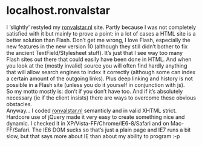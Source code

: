 <!--
  id: 334
  date: 2009-01-29
  modified: 2014-03-11
  slug: ronvalstarnl
  type: post
  excerpt: <p>I &#8216;slightly&#8217; restyled my ronvalstar.nl site. Partly because I was not completely satisfied with it but mainly to prove a point: in a lot of cases a HTML site is a better solution than Flash. Don&#8217;t get me wrong, I love Flash, especially the new features in the new version 10 (although they still didn&#8217;t [&hellip;]</p>
  categories: admin, code, rant
  tags: HTML, IE
  inCv: 
  inPortfolio: 
  dateFrom: 
  dateTo: 
-->

# localhost.ronvalstar

<p>I &#8216;slightly&#8217; restyled my <a href="/">ronvalstar.nl</a> site. Partly because I was not completely satisfied with it but mainly to prove a point: in a lot of cases a HTML site is a better solution than Flash. Don&#8217;t get me wrong, I love Flash, especially the new features in the new version 10 (although they still didn&#8217;t bother to fix the ancient TextField/Stylesheet stuff). It&#8217;s just that I see way too many Flash sites out there that could easily have been done in HTML. And when you look at the (mostly invalid) source you will often find hardly anything that will allow search engines to index it correctly (although some can index a certain amount of the outgoing links). Plus deep linking and history is not possible in a Flash site (unless you do it yourself in conjunction with js).<br />
So my motto mostly is: don&#8217;t if you don&#8217;t have too. And if it&#8217;s absolutely necessary (ie if the client insists) there are ways to overcome these obvious obstacles.<br />
Anyway&#8230; I coded <a href="/">ronvalstar.nl</a> semanticly and in valid XHTML strict. Hardcore use of jQuery made it very easy to create something nice and dynamic. I checked it in XP/Vista-FF/Chrome/IE6-8/Safari and on Mac-FF/Safari. The IE6 DOM sucks so that&#8217;s just a plain page and IE7 runs a bit slow, but that says more about IE than about my ability to program :-p</p>
